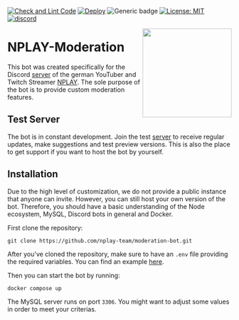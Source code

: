 [![Check and Lint Code](https://github.com/nplay-team/moderation-bot/actions/workflows/lint.yml/badge.svg)](https://github.com/nplay-team/moderation-bot/actions/workflows/lint.yml)
[![Deploy](https://github.com/nplay-team/moderation-bot/actions/workflows/deploy.yml/badge.svg)](https://github.com/nplay-team/moderation-bot/actions/workflows/deploy.yml)
![Generic badge](https://img.shields.io/badge/Version-1.0.0-86c240".svg)
[![License: MIT](https://img.shields.io/badge/License-MIT-yellow.svg)](https://opensource.org/licenses/MIT)
<a href="https://discord.gg/qcpeZQhJf5">
<img src="https://discordapp.com/api/guilds/367353132772098048/embed.png" alt="discord">
</a>

<img align="right" src="https://cdn.discordapp.com/attachments/545967082253189121/1242175150636531873/NPLAY.png?ex=664ce142&is=664b8fc2&hm=1297d2602ba876e5892892afc9a45d019a2c420f328f289e712a59b0ab4af05a&" height=200 width=200>

# NPLAY-Moderation

This bot was created specifically for the Discord [server](https://discord.gg/qcpeZQhJf5) of the german YouTuber and Twitch Streamer [NPLAY](https://www.youtube.com/user/nordrheintvplay). The sole purpose of the bot is to provide custom moderation features.

## Test Server

The bot is in constant development. Join the test [server](https://discord.gg/JYWezvQ) to receive regular updates, make suggestions and test preview versions. This is also the place to get support if you want to host the bot by yourself.

## Installation

Due to the high level of customization, we do not provide a public instance that anyone can invite. However, you can still host your own version of the bot. Therefore, you should have a basic understanding of the Node ecosystem, MySQL, Discord bots in general and Docker.

First clone the repository:

```
git clone https://github.com/nplay-team/moderation-bot.git
```

After you've cloned the repository, make sure to have an `.env` file providing the required variables. You can find an example [here](https://github.com/nplay-team/moderation-bot/blob/main/.env.example).

Then you can start the bot by running:

```
docker compose up
```

The MySQL server runs on port `3306`. You might want to adjust some values in order to meet your criterias.
